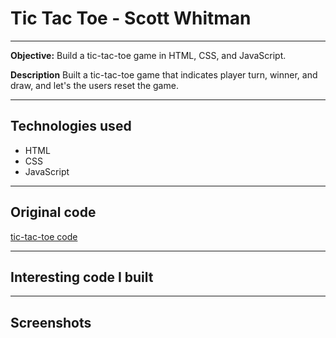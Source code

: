 # Tic Tac Toe - Scott Whitman

<hr>

**Objective:** Build a tic-tac-toe game in HTML, CSS, and JavaScript.


**Description** Built a tic-tac-toe game that indicates player turn, winner, and draw, and let's the users reset the game.

<hr>

## Technologies used
* HTML   
* CSS  
* JavaScript

<hr>

## Original code

<a href="https://github.com/sf-wdi-31/tic-tac-toe">tic-tac-toe code</a>

<hr>

## Interesting code I built

<hr>

## Screenshots
